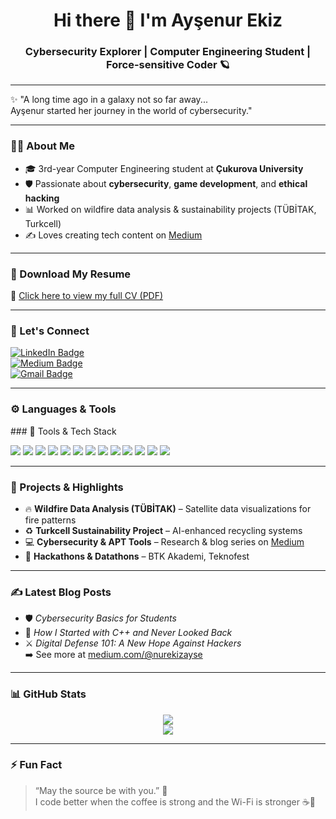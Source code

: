 <h1 align="center">Hi there 👋 I'm Ayşenur Ekiz</h1>
<h3 align="center">Cybersecurity Explorer | Computer Engineering Student | Force-sensitive Coder 🪐</h3>

---

✨ "A long time ago in a galaxy not so far away...  
Ayşenur started her journey in the world of cybersecurity."

---

### 👩‍💻 About Me

- 🎓 3rd-year Computer Engineering student at **Çukurova University**  
- 🛡️ Passionate about **cybersecurity**, **game development**, and **ethical hacking**  
- 📊 Worked on wildfire data analysis & sustainability projects (TÜBİTAK, Turkcell)  
- ✍️ Loves creating tech content on [Medium](https://medium.com/@nurekizayse)

---

### 📂 Download My Resume
📄 [Click here to view my full CV (PDF)](https://github.com/monierrioir/monierrioir/blob/main/Ayşenur_%20Ekiz_resume.pdf)

---

### 🔗 Let's Connect

[![LinkedIn Badge](https://img.shields.io/badge/-Ayşenur%20Ekiz-blue?style=flat-square&logo=Linkedin&logoColor=white&link=https://www.linkedin.com/in/ayşenur-ekiz-29a2b3228/)](https://www.linkedin.com/in/ayşenur-ekiz-29a2b3228/)  
[![Medium Badge](https://img.shields.io/badge/-Medium-black?style=flat-square&logo=medium&logoColor=white&link=https://medium.com/@nurekizayse)](https://medium.com/@nurekizayse)  
[![Gmail Badge](https://img.shields.io/badge/-nurekizayse@gmail.com-c14438?style=flat-square&logo=Gmail&logoColor=white&link=mailto:nurekizayse@gmail.com)](mailto:nurekizayse@gmail.com)

---

### ⚙️ Languages & Tools

<p align="left">
 ### 🔧 Tools & Tech Stack

<p align="left">
  <img src="https://img.shields.io/badge/Python-3776AB?logo=python&logoColor=white&style=for-the-badge"/>
  <img src="https://img.shields.io/badge/C++-00599C?logo=c%2B%2B&logoColor=white&style=for-the-badge"/>
  <img src="https://img.shields.io/badge/Linux-FCC624?logo=linux&logoColor=black&style=for-the-badge"/>
  <img src="https://img.shields.io/badge/Bash-121011?logo=gnu-bash&logoColor=white&style=for-the-badge"/>
  <img src="https://img.shields.io/badge/Git-F05032?logo=git&logoColor=white&style=for-the-badge"/>
  <img src="https://img.shields.io/badge/GitHub-181717?logo=github&logoColor=white&style=for-the-badge"/>
  <img src="https://img.shields.io/badge/VS_Code-007ACC?logo=visual-studio-code&logoColor=white&style=for-the-badge"/>
  <img src="https://img.shields.io/badge/Unity-000000?logo=unity&logoColor=white&style=for-the-badge"/>
  <img src="https://img.shields.io/badge/Photoshop-31A8FF?logo=adobe-photoshop&logoColor=white&style=for-the-badge"/>
  <img src="https://img.shields.io/badge/Illustrator-FF9A00?logo=adobe-illustrator&logoColor=white&style=for-the-badge"/>
  <img src="https://img.shields.io/badge/Medium-12100E?logo=medium&logoColor=white&style=for-the-badge"/>
  <img src="https://img.shields.io/badge/TryHackMe-red?logo=tryhackme&logoColor=white&style=for-the-badge"/>
  <img src="https://img.shields.io/badge/Firebase-FFCA28?logo=firebase&logoColor=black&style=for-the-badge"/>
</p>

</p>

---

### 🚀 Projects & Highlights

- 🔥 **Wildfire Data Analysis (TÜBİTAK)** – Satellite data visualizations for fire patterns  
- ♻️ **Turkcell Sustainability Project** – AI-enhanced recycling systems  
- 💻 **Cybersecurity & APT Tools** – Research & blog series on [Medium](https://medium.com/@nurekizayse)  
- 🧠 **Hackathons & Datathons** – BTK Akademi, Teknofest

---

### ✍️ Latest Blog Posts

- 🛡️ *Cybersecurity Basics for Students*  
- 🧩 *How I Started with C++ and Never Looked Back*  
- ⚔️ *Digital Defense 101: A New Hope Against Hackers*  
➡️ See more at [medium.com/@nurekizayse](https://medium.com/@nurekizayse)

---

### 📊 GitHub Stats

<p align="center">
  <img src="https://github-readme-stats.vercel.app/api?username=monierrioir&show_icons=true&theme=tokyonight" />
  <br/>
  <img src="https://github-readme-stats.vercel.app/api/top-langs/?username=monierrioir&layout=compact&theme=tokyonight" />
</p>

---

### ⚡ Fun Fact

> “May the source be with you.” 🌌  
> I code better when the coffee is strong and the Wi-Fi is stronger ☕📡
